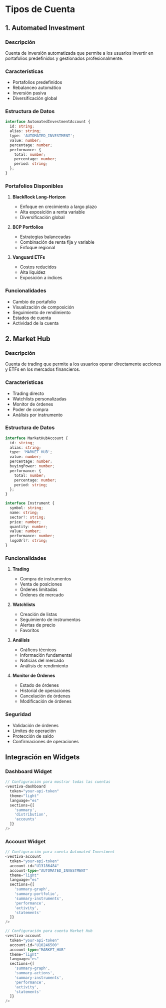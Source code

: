 # Tipos de Cuenta

## 1. Automated Investment

### Descripción
Cuenta de inversión automatizada que permite a los usuarios invertir en portafolios predefinidos y gestionados profesionalmente.

### Características
- Portafolios predefinidos
- Rebalanceo automático
- Inversión pasiva
- Diversificación global

### Estructura de Datos
```typescript
interface AutomatedInvestmentAccount {
  id: string;
  alias: string;
  type: 'AUTOMATED_INVESTMENT';
  value: number;
  percentage: number;
  performance: {
    total: number;
    percentage: number;
    period: string;
  };
}
```

### Portafolios Disponibles
1. **BlackRock Long-Horizon**
   - Enfoque en crecimiento a largo plazo
   - Alta exposición a renta variable
   - Diversificación global

2. **BCP Portfolios**
   - Estrategias balanceadas
   - Combinación de renta fija y variable
   - Enfoque regional

3. **Vanguard ETFs**
   - Costos reducidos
   - Alta liquidez
   - Exposición a índices

### Funcionalidades
- Cambio de portafolio
- Visualización de composición
- Seguimiento de rendimiento
- Estados de cuenta
- Actividad de la cuenta

## 2. Market Hub

### Descripción
Cuenta de trading que permite a los usuarios operar directamente acciones y ETFs en los mercados financieros.

### Características
- Trading directo
- Watchlists personalizadas
- Monitor de órdenes
- Poder de compra
- Análisis por instrumento

### Estructura de Datos
```typescript
interface MarketHubAccount {
  id: string;
  alias: string;
  type: 'MARKET_HUB';
  value: number;
  percentage: number;
  buyingPower: number;
  performance: {
    total: number;
    percentage: number;
    period: string;
  };
}

interface Instrument {
  symbol: string;
  name: string;
  sector?: string;
  price: number;
  quantity: number;
  value: number;
  performance: number;
  logoUrl?: string;
}
```

### Funcionalidades
1. **Trading**
   - Compra de instrumentos
   - Venta de posiciones
   - Órdenes limitadas
   - Órdenes de mercado

2. **Watchlists**
   - Creación de listas
   - Seguimiento de instrumentos
   - Alertas de precio
   - Favoritos

3. **Análisis**
   - Gráficos técnicos
   - Información fundamental
   - Noticias del mercado
   - Análisis de rendimiento

4. **Monitor de Órdenes**
   - Estado de órdenes
   - Historial de operaciones
   - Cancelación de órdenes
   - Modificación de órdenes

### Seguridad
- Validación de órdenes
- Límites de operación
- Protección de saldo
- Confirmaciones de operaciones

## Integración en Widgets

### Dashboard Widget
```typescript
// Configuración para mostrar todas las cuentas
<vestiva-dashboard
  token="your-api-token"
  theme="light"
  language="es"
  sections={[
    'summary',
    'distribution',
    'accounts'
  ]}
/>
```

### Account Widget
```typescript
// Configuración para cuenta Automated Investment
<vestiva-account
  token="your-api-token"
  account-id="U13186484"
  account-type="AUTOMATED_INVESTMENT"
  theme="light"
  language="es"
  sections={[
    'summary-graph',
    'summary-portfolio',
    'summary-instruments',
    'performance',
    'activity',
    'statements'
  ]}
/>

// Configuración para cuenta Market Hub
<vestiva-account
  token="your-api-token"
  account-id="U10246500"
  account-type="MARKET_HUB"
  theme="light"
  language="es"
  sections={[
    'summary-graph',
    'summary-actions',
    'summary-instruments',
    'performance',
    'activity',
    'statements'
  ]}
/>
```